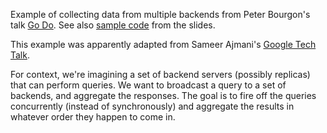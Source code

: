 Example of collecting data from multiple backends from Peter Bourgon's talk [Go Do](http://peter.bourgon.org/go-do/#16). See also [sample code](https://github.com/peterbourgon/peter-bourgon-org/tree/master/src/go-do) from the slides.

This example was apparently adapted from Sameer Ajmani's [Google Tech
Talk](http://youtu.be/4iAiS-qv26Q).

For context, we're imagining a set of backend servers (possibly replicas) that
can perform queries.  We want to broadcast a query to a set of backends, and
aggregate the responses.  The goal is to fire off the queries concurrently
(instead of synchronously) and aggregate the results in whatever order they
happen to come in.
